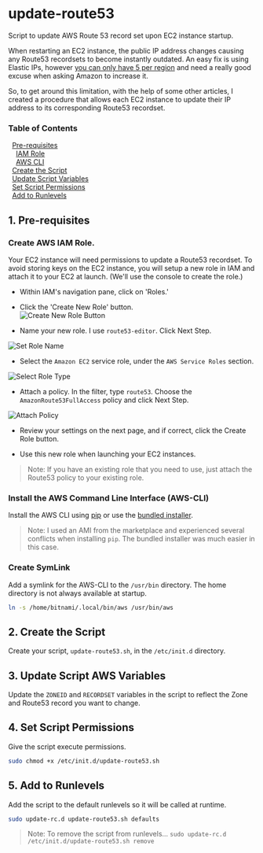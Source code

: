 update-route53
======
Script to update AWS Route 53 record set upon EC2 instance startup.

When restarting an EC2 instance, the public IP address changes causing any Route53 recordsets to become instantly outdated. An easy fix is using Elastic IPs, however [you can only have 5 per region](http://docs.aws.amazon.com/AWSEC2/latest/UserGuide/elastic-ip-addresses-eip.html#using-instance-addressing-limit) and need a really good excuse when asking Amazon to increase it.

So, to get around this limitation, with the help of some other articles, I created a procedure that allows each EC2 instance to update their IP address to its corresponding Route53 recordset.
 
### Table of Contents
&nbsp;&nbsp;[Pre-requisites](#1-pre-requisites)  
&nbsp;&nbsp;&nbsp;&nbsp;[IAM Role](#create-aws-iam-role)  
&nbsp;&nbsp;&nbsp;&nbsp;[AWS CLI](#install-the-aws-command-line-interface-aws-cli)  
&nbsp;&nbsp;[Create the Script](#2-create-the-script)  
&nbsp;&nbsp;[Update Script Variables](#3-update-script-aws-variables)  
&nbsp;&nbsp;[Set Script Permissions](#4-set-script-permissions)  
&nbsp;&nbsp;[Add to Runlevels](#5-add-to-runlevels)  



## 1. Pre-requisites

###  Create AWS IAM Role.
Your EC2 instance will need permissions to update a Route53 recordset. To avoid storing keys on the EC2 instance, you will setup a new role in IAM and attach it to your EC2 at launch. (We'll use  the console to create the role.)

  * Within IAM's navigation pane, click on 'Roles.'
  * Click the 'Create New Role' button.  
![Create New Role Button](/../readme-images/images/1-create-new-role.png?raw=true "Create New Role")

  * Name your new role. I use `route53-editor`. Click Next Step.
  
![Set Role Name](/../readme-images/images/2-set-role-name.png?raw=true "Set Role Name")

  * Select the `Amazon EC2` service role, under the `AWS Service Roles` section.
  
![Select Role Type](/../readme-images/images/3-select-role-type.png?raw=true "Select Role Type")

  * Attach a policy. In the filter, type `route53`. Choose the `AmazonRoute53FullAccess` policy and click Next Step.
  
![Attach Policy](/../readme-images/images/4-attach-policy.png?raw=true "Attach Policy")

  * Review your settings on the next page, and if correct, click the Create Role button.
  
  * Use this new role when launching your EC2 instances. 
  >Note: If you have an existing role that you need to use, just attach the Route53 policy to your existing role.

### Install the AWS Command Line Interface (AWS-CLI)
Install the AWS CLI using [pip](http://docs.aws.amazon.com/cli/latest/userguide/awscli-install-linux.html) or use the [bundled installer](http://docs.aws.amazon.com/cli/latest/userguide/awscli-install-bundle.html).

>Note: I used an AMI from the marketplace and experienced several conflicts when installing `pip`. The bundled installer was much easier in this case.


### Create SymLink
Add a symlink for the AWS-CLI to the `/usr/bin` directory. The home directory is not always available at startup.
```bash
ln -s /home/bitnami/.local/bin/aws /usr/bin/aws
```

## 2. Create the Script
Create your script, `update-route53.sh`, in the `/etc/init.d` directory.

## 3. Update Script AWS Variables
Update the `ZONEID` and `RECORDSET` variables in the script to reflect the Zone and Route53 record you want to change.

## 4. Set Script Permissions
Give the script execute permissions.
```bash
sudo chmod +x /etc/init.d/update-route53.sh
```

## 5. Add to Runlevels
Add the script to the default runlevels so it will be called at runtime.
```bash
sudo update-rc.d update-route53.sh defaults
```
>Note: To remove the script from runlevels...
>```sudo update-rc.d /etc/init.d/update-route53.sh remove```


